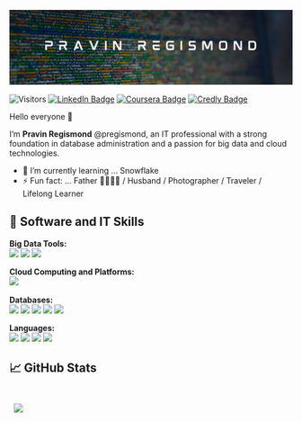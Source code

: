 ![pregismond's GitHub Banner](./assets/currentHeader.png)

![Visitors](https://api.visitorbadge.io/api/visitors?path=https%3A%2F%2Fgithub.com%2Fpregismond%2Fpregismond&countColor=%230d76a8&style=flat&labelStyle=none)
[![LinkedIn Badge](https://img.shields.io/badge/LinkedIn-Profile-informational?style=flat&logo=linkedin&logoColor=white&color=0D76A8)](https://www.linkedin.com/in/pregismond/)
[![Coursera Badge](https://img.shields.io/badge/Coursera-Profile-informational?style=flat&logo=coursera&logoColor=white&color=0D76A8)](https://www.coursera.org/learner/pregismond)
[![Credly Badge](https://img.shields.io/badge/Credly-Profile-informational?style=flat&logo=credly&logoColor=white&color=0D76A8)](https://www.credly.com/users/pregismond/badges?sort=-state_updated_at&page=1)

Hello everyone 👋

I’m **Pravin Regismond** @pregismond, an IT professional with a strong foundation in database administration and a passion for big data and cloud technologies.
<!--
- 👀 I’m interested in ...
- 💞️ I’m looking to collaborate on ...
- 📫 How to reach me ...
-->
- 🌱 I’m currently learning ... Snowflake
- ⚡ Fun fact: ... Father 👧🏽👧🏽 / Husband / Photographer / Traveler / Lifelong Learner

## 🧰 Software and IT Skills

**Big Data Tools:**<br />
![](https://img.shields.io/badge/Apache_Hadoop-0D76A8?style=flat&logo=apachehadoop&logoColor=white)
![](https://img.shields.io/badge/Apache_Spark-0D76A8?style=flat&logo=apachespark&logoColor=white)
![](https://img.shields.io/badge/Apache_Hive-0D76A8?style=flat&logo=apachehive&logoColor=white)

**Cloud Computing and Platforms:**<br />
![](https://img.shields.io/badge/IBM_Cloud-0D76A8?style=flat&logo=ibmcloud&logoColor=white)

**Databases:**<br />
![](https://img.shields.io/badge/Oracle_Database_Enterprise_Edition-0D76A8?style=flat&logo=oracle&logoColor=white)
![](https://img.shields.io/badge/MariaDB_Server-0D76A8?style=flat&logo=mariadb&logoColor=white)
![](https://img.shields.io/badge/MySQL_Server-0D76A8?style=flat&logo=mysql&logoColor=white)
![](https://img.shields.io/badge/MongoDB-0D76A8?style=flat&logo=mongodb&logoColor=white)
![](https://img.shields.io/badge/Apache_Cassandra-0D76A8?style=flat&logo=apachecassandra&logoColor=white)

**Languages:**<br />
![](https://img.shields.io/badge/Python-0D76A8?style=flat&logo=python&logoColor=white)
![](https://img.shields.io/badge/PowerShell-0D76A8?style=flat&logo=powershell&logoColor=white)
![](https://img.shields.io/badge/Shell_Script-0D76A8?style=flat&logo=gnu-bash&logoColor=white)
![](https://img.shields.io/badge/Oracle_PL%2FSQL-0D76A8?style=flat&logo=oracle&logoColor=white)

## 📈 GitHub Stats

<br>

<a href="https://github.com/pregismond">
  <img align="center" style="margin:0.5rem" src="https://github-readme-stats.vercel.app/api/top-langs/?username=pregismond&hide=html,css&title_color=ffffff&text_color=c9cacc&icon_color=4AB197&bg_color=1A2B34" />
</a>

<!--
<a href="https://github.com/pregismond">
  <img align="center" style="margin:0.5rem" src="https://github-readme-stats.vercel.app/api?username=pregismond&show_icons=true&line_height=27&count_private=true&title_color=ffffff&text_color=c9cacc&icon_color=4AB097&bg_color=1A2B34" alt="Pravin's GitHub Stats" />
</a>
-->
<br>
<br>

